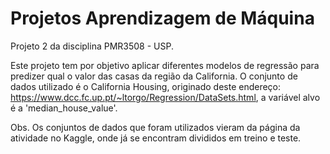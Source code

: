 # Projetos Aprendizagem de Máquina

Projeto 2 da disciplina PMR3508 - USP.

Este projeto tem por objetivo aplicar diferentes modelos de regressão para predizer qual o valor das casas da região da California. 
O conjunto de dados utilizado é o California Housing, originado deste endereço: https://www.dcc.fc.up.pt/~ltorgo/Regression/DataSets.html, a variável alvo é a 'median_house_value'.

Obs. Os conjuntos de dados que foram utilizados vieram da página da atividade no Kaggle, onde já se encontram divididos em treino e teste.
